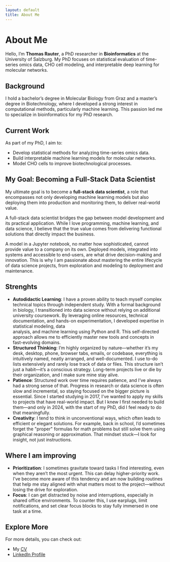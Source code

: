 ```yaml
---
layout: default
title: About Me
---
```


# About Me

Hello, I’m **Thomas Rauter**, a PhD researcher in **Bioinformatics** at the University of Salzburg.
My PhD focuses on statistical evaluation of time-series omics data, CHO cell modeling, and 
interpretable deep learning for molecular networks.

## Background

I hold a bachelor’s degree in Molecular Biology from Graz and a master’s degree in Biotechnology, 
where I developed a strong interest in computational methods, particularly machine learning.
This passion led me to specialize in bioinformatics for my PhD research.

## Current Work

As part of my PhD, I aim to:
- Develop statistical methods for analyzing time-series omics data.
- Build interpretable machine learning models for molecular networks.
- Model CHO cells to improve biotechnological processes.

## My Goal: Becoming a Full-Stack Data Scientist

My ultimate goal is to become a **full-stack data scientist**, a role that encompasses not only 
developing machine learning models but also deploying them into production and monitoring them, to 
deliver real-world value. 

A full-stack data scientist bridges the gap between model development and its practical application.
While I love programming, machine learning, and data science, I believe that the true value comes 
from delivering functional solutions that directly impact the business. 

A model in a Jupyter notebook, no matter how sophisticated, cannot provide value to a company on its
own. Deployed models, integrated into systems and accessible to end-users, are what drive 
decision-making and innovation. This is why I am passionate about mastering the entire lifecycle of
data science projects, from exploration and modeling to deployment and maintenance.


## Strenghts

- **Autodidactic Learning**: I have a proven ability to teach myself complex 
  technical topics through 
  independent study. With a formal background in biology, I transitioned into 
  data science without relying on additional university coursework. By 
  leveraging online resources, technical documentation, and hands-on 
  experimentation, I developed expertise in statistical modeling, data  
  analysis, and machine learning using Python and R. This self-directed  
  approach allows me to efficiently master new tools and concepts in  
  fast-evolving domains.
- **Structured Thinking**: I’m highly organized by nature—whether it’s my desk,
  desktop, phone, browser tabs, emails, or codebase, everything is 
  intuitively named, neatly arranged, and well-documented. I use to-do lists 
  extensively and rarely lose track of data or files. This structure isn’t 
  just a habit—it’s a conscious strategy. Long-term projects live or die by 
  their organization, and I make sure mine stay alive.
- **Patience**: Structured work over time requires patience, and I’ve always had
  a strong sense of that. Progress in research or data science is often slow 
  and incremental, so staying focused on the bigger picture is essential. Since
  I started studying in 2017, I’ve wanted to apply my skills to projects that 
  have real-world impact. But I knew I first needed to build them—and only in 
  2024, with the start of my PhD, did I feel ready to do that meaningfully.
- **Creativity**: I tend to think in unconventional ways, which often leads to 
  efficient or elegant solutions. For example, back in school, I’d sometimes 
  forget the "proper" formulas for math problems but still solve them using 
  graphical reasoning or approximation. That mindset stuck—I look for insight,
  not just instructions.

## Where I am improving

- **Prioritization**: I sometimes gravitate toward tasks I find interesting, 
  even when they aren’t the most urgent. This can delay higher-priority work. 
  I’ve become more aware of this tendency and am now building routines that help
  me stay aligned with what matters most to the project—without losing the drive
  for exploration.
- **Focus**: I can get distracted by noise and interruptions, especially in 
  shared office environments. To counter this, I use earplugs, limit 
  notifications, and set clear focus blocks to stay fully immersed in one task 
  at a time.


## Explore More

For more details, you can check out:
- My [CV](https://drive.google.com/file/d/1a9K1L48lxbApPFR6w9N0J30hg5V_UB4F/view?usp=sharing)  
- [LinkedIn Profile](https://www.linkedin.com/in/thomas-rauter-003583281)  
